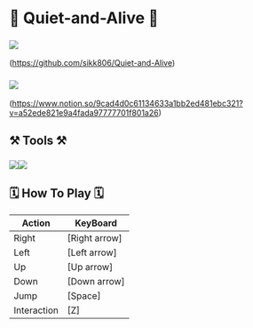 
  
# 🤫 Quiet-and-Alive 🤫

### <img src="https://img.shields.io/badge/GitHub-000000?style=flat-square&logo=github&logoColor=FFFFFF"/>
(https://github.com/sikk806/Quiet-and-Alive)
### <img src="https://img.shields.io/badge/Notion-000000?style=flat-square&logo=notion&logoColor=FFFFFF"/>
(https://www.notion.so/9cad4d0c61134633a1bb2ed481ebc321?v=a52ede821e9a4fada97777701f801a26)

## ⚒️ Tools ⚒️

### <img src="https://img.shields.io/badge/unity-000000?style=flat-square&logo=unity&logoColor=FFFFFF"/><img src="https://img.shields.io/badge/c%23-239120?style=flat-square&logo=c-sharp&logoColor=FFFFFF"/>

## 🗓 How To Play 🗓

| Action | KeyBoard |
| ----- | ----- |
| Right | [Right arrow] |
| Left | [Left arrow] |
| Up | [Up arrow] |
| Down | [Down arrow] |
| Jump | [Space] |
| Interaction | [Z] |



